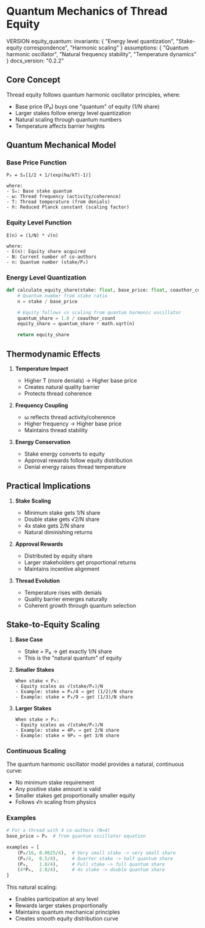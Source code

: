 # Quantum Mechanics of Thread Equity

VERSION equity_quantum:
invariants: {
"Energy level quantization",
"Stake-equity correspondence",
"Harmonic scaling"
}
assumptions: {
"Quantum harmonic oscillator",
"Natural frequency stability",
"Temperature dynamics"
}
docs_version: "0.2.2"

## Core Concept

Thread equity follows quantum harmonic oscillator principles, where:
- Base price (P₀) buys one "quantum" of equity (1/N share)
- Larger stakes follow energy level quantization
- Natural scaling through quantum numbers
- Temperature affects barrier heights

## Quantum Mechanical Model

### Base Price Function
```
P₀ = S₀[1/2 + 1/(exp(ℏω/kT)-1)]

where:
- S₀: Base stake quantum
- ω: Thread frequency (activity/coherence)
- T: Thread temperature (from denials)
- ℏ: Reduced Planck constant (scaling factor)
```

### Equity Level Function
```
E(n) = (1/N) * √(n)

where:
- E(n): Equity share acquired
- N: Current number of co-authors
- n: Quantum number (stake/P₀)
```

### Energy Level Quantization
```python
def calculate_equity_share(stake: float, base_price: float, coauthor_count: int) -> float:
    # Quantum number from stake ratio
    n = stake / base_price

    # Equity follows √n scaling from quantum harmonic oscillator
    quantum_share = 1.0 / coauthor_count
    equity_share = quantum_share * math.sqrt(n)

    return equity_share
```

## Thermodynamic Effects

1. **Temperature Impact**
   - Higher T (more denials) → Higher base price
   - Creates natural quality barrier
   - Protects thread coherence

2. **Frequency Coupling**
   - ω reflects thread activity/coherence
   - Higher frequency → Higher base price
   - Maintains thread stability

3. **Energy Conservation**
   - Stake energy converts to equity
   - Approval rewards follow equity distribution
   - Denial energy raises thread temperature

## Practical Implications

1. **Stake Scaling**
   - Minimum stake gets 1/N share
   - Double stake gets √2/N share
   - 4x stake gets 2/N share
   - Natural diminishing returns

2. **Approval Rewards**
   - Distributed by equity share
   - Larger stakeholders get proportional returns
   - Maintains incentive alignment

3. **Thread Evolution**
   - Temperature rises with denials
   - Quality barrier emerges naturally
   - Coherent growth through quantum selection

## Stake-to-Equity Scaling

1. **Base Case**
   - Stake = P₀ → get exactly 1/N share
   - This is the "natural quantum" of equity

2. **Smaller Stakes**
   ```
   When stake < P₀:
   - Equity scales as √(stake/P₀)/N
   - Example: stake = P₀/4 → get (1/2)/N share
   - Example: stake = P₀/9 → get (1/3)/N share
   ```

3. **Larger Stakes**
   ```
   When stake > P₀:
   - Equity scales as √(stake/P₀)/N
   - Example: stake = 4P₀ → get 2/N share
   - Example: stake = 9P₀ → get 3/N share
   ```

### Continuous Scaling
The quantum harmonic oscillator model provides a natural, continuous curve:
- No minimum stake requirement
- Any positive stake amount is valid
- Smaller stakes get proportionally smaller equity
- Follows √n scaling from physics

### Examples
```python
# For a thread with 4 co-authors (N=4)
base_price = P₀  # from quantum oscillator equation

examples = [
    (P₀/16, 0.0625/4),  # Very small stake -> very small share
    (P₀/4,  0.5/4),     # Quarter stake -> half quantum share
    (P₀,    1.0/4),     # Full stake -> full quantum share
    (4*P₀,  2.0/4),     # 4x stake -> double quantum share
]
```

This natural scaling:
- Enables participation at any level
- Rewards larger stakes proportionally
- Maintains quantum mechanical principles
- Creates smooth equity distribution curve
